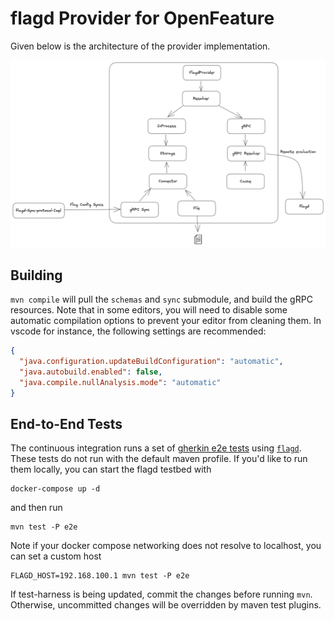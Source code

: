 # flagd Provider for OpenFeature

Given below is the architecture of the provider implementation.

![img.png](architecture.png)

## Building

`mvn compile` will pull the `schemas` and `sync` submodule, and build the gRPC resources.
Note that in some editors, you will need to disable some automatic compilation options to prevent your editor from cleaning them.
In vscode for instance, the following settings are recommended:

```json
{
  "java.configuration.updateBuildConfiguration": "automatic",
  "java.autobuild.enabled": false,
  "java.compile.nullAnalysis.mode": "automatic"
}
```

## End-to-End Tests

The continuous integration runs a set of [gherkin e2e tests](https://github.com/open-feature/test-harness/blob/main/features/evaluation.feature) using [`flagd`](https://github.com/open-feature/flagd). These tests do not run with the default maven profile. If you'd like to run them locally, you can start the flagd testbed with

```
docker-compose up -d
```
and then run 
```
mvn test -P e2e
```

Note if your docker compose networking does not resolve to localhost, you can set a custom host
```
FLAGD_HOST=192.168.100.1 mvn test -P e2e
```

If test-harness is being updated, commit the changes before running `mvn`.
Otherwise, uncommitted changes will be overridden by maven test plugins.